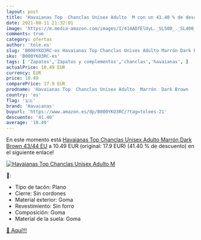 ```yaml
---
layout: post
title: 'Havaianas Top  Chanclas Unisex Adulto  M con un 41.40 % de descuento'
date: 2021-08-11 21:32:01
image: 'https://m.media-amazon.com/images/I/414ADfElUyL._SL500_._SL400_.jpg'
comments: true
category: ofertas
author: 'tole.es'
slug: 'B000YKO3RC-es Havaianas Top Chanclas Unisex Adulto Marrón Dark Brown...'
sku: 'B000YKO3RC-es'
tags: [ 'Zapatos','Zapatos y complementos','chanclas','havaianas', ]
actualPrice: 10.49 EUR
currency: EUR
price: 10.49
comparePrice: 17.9 EUR
prodname: 'Havaianas Top  Chanclas Unisex Adulto  Marrón  Dark Brown   43/44 EU'
country: 'es'
flag: '🇪🇸'
brand: 'Havaianas'
buyurl: 'https://www.amazon.es/dp/B000YKO3RC/?tag=tolees-21'
descuento: '41.40'
average: '10.49'
---
```


En este momento está [Havaianas Top  Chanclas Unisex Adulto  Marrón  Dark Brown   43/44 EU](https://www.amazon.es/dp/B000YKO3RC/?tag=tolees-21) a 10.49 EUR (original: 17.9 EUR) (41.40 %  de descuento) en el siguiente enlace!

[![Havaianas Top  Chanclas Unisex Adulto  M](https://m.media-amazon.com/images/I/414ADfElUyL._SL500_._SL400_.jpg)](https://www.amazon.es/dp/B000YKO3RC/?tag=tolees-21)

🔎:

- Tipo de tacón: Plano
- Cierre: Sin cordones
- Material exterior: Goma
- Revestimiento: Sin forro
- Composición: Goma
- Material de la suela: Goma

[🛒 Aquí!!!](https://www.amazon.es/dp/B000YKO3RC/?tag=tolees-21)
